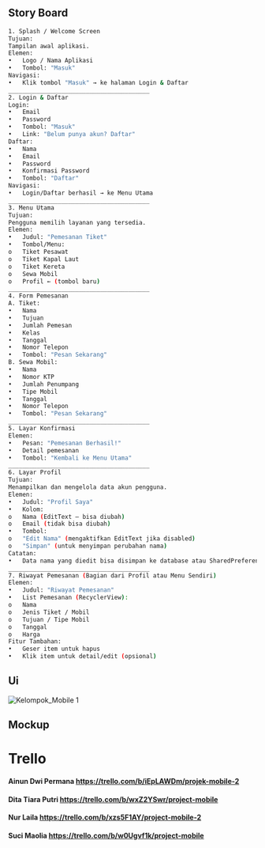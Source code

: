 ## Story Board
```sh
1. Splash / Welcome Screen
Tujuan:
Tampilan awal aplikasi.
Elemen:
•	Logo / Nama Aplikasi
•	Tombol: "Masuk"
Navigasi:
•	Klik tombol "Masuk" → ke halaman Login & Daftar
________________________________________
2. Login & Daftar
Login:
•	Email
•	Password
•	Tombol: "Masuk"
•	Link: "Belum punya akun? Daftar"
Daftar:
•	Nama
•	Email
•	Password
•	Konfirmasi Password
•	Tombol: "Daftar"
Navigasi:
•	Login/Daftar berhasil → ke Menu Utama
________________________________________
3. Menu Utama
Tujuan:
Pengguna memilih layanan yang tersedia.
Elemen:
•	Judul: "Pemesanan Tiket"
•	Tombol/Menu:
o	Tiket Pesawat
o	Tiket Kapal Laut
o	Tiket Kereta
o	Sewa Mobil
o	Profil ← (tombol baru)
________________________________________
4. Form Pemesanan
A. Tiket:
•	Nama
•	Tujuan
•	Jumlah Pemesan
•	Kelas
•	Tanggal
•	Nomor Telepon
•	Tombol: "Pesan Sekarang"
B. Sewa Mobil:
•	Nama
•	Nomor KTP
•	Jumlah Penumpang
•	Tipe Mobil
•	Tanggal
•	Nomor Telepon
•	Tombol: "Pesan Sekarang"
________________________________________
5. Layar Konfirmasi
Elemen:
•	Pesan: "Pemesanan Berhasil!"
•	Detail pemesanan
•	Tombol: "Kembali ke Menu Utama"
________________________________________
6. Layar Profil
Tujuan:
Menampilkan dan mengelola data akun pengguna.
Elemen:
•	Judul: "Profil Saya"
•	Kolom:
o	Nama (EditText – bisa diubah)
o	Email (tidak bisa diubah)
•	Tombol:
o	"Edit Nama" (mengaktifkan EditText jika disabled)
o	"Simpan" (untuk menyimpan perubahan nama)
Catatan:
•	Data nama yang diedit bisa disimpan ke database atau SharedPreferences sesuai implementasi.
________________________________________
7. Riwayat Pemesanan (Bagian dari Profil atau Menu Sendiri)
Elemen:
•	Judul: "Riwayat Pemesanan"
•	List Pemesanan (RecyclerView):
o	Nama
o	Jenis Tiket / Mobil
o	Tujuan / Tipe Mobil
o	Tanggal
o	Harga
Fitur Tambahan:
•	Geser item untuk hapus
•	Klik item untuk detail/edit (opsional)


```
## Ui   
![Kelompok_Mobile 1](https://github.com/user-attachments/assets/38cba1be-c452-4080-9165-146621f2eeb8)  

## Mockup


# Trello  
#### Ainun Dwi Permana https://trello.com/b/iEpLAWDm/projek-mobile-2   
#### Dita Tiara Putri https://trello.com/b/wxZ2YSwr/project-mobile
#### Nur Laila https://trello.com/b/xzs5F1AY/project-mobile-2   
#### Suci Maolia https://trello.com/b/w0Ugvf1k/project-mobile 

